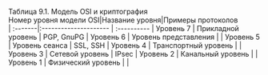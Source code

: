 Таблица 9.1. Модель OSI и криптография</br>
Номер уровня модели OSI|Название уровня|Примеры протоколов</br>
| :-------|:--------------------- | :---------- |
Уровень 7 | Прикладной уровень    | PGP, GnuPG  |
Уровень 6 | Уровень представления |             |
Уровень 5 | Уровень сеанса        | SSL, SSH    |
Уровень 4 | Транспортный уровень  |             |
Уровень 3 | Сетевой уровень       | IPsec       |
Уровень 2 | Канальный уровень     |             |
Уровень 1 | Физический уровень    |             |

